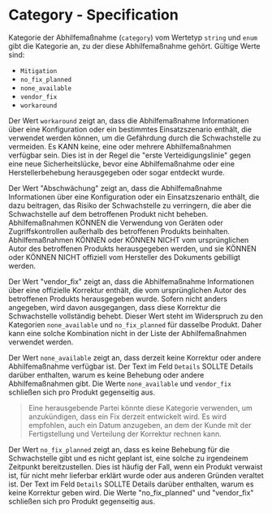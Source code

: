# Category - Specification

Kategorie der Abhilfemaßnahme (`category`) vom Wertetyp `string` und `enum` gibt die Kategorie an, zu der diese Abhilfemaßnahme gehört. Gültige Werte sind:

* `Mitigation`
* `no_fix_planned`
* `none_available`
* `vendor_fix`
* `workaround`

Der Wert `workaround` zeigt an, dass die Abhilfemaßnahme Informationen über eine Konfiguration oder ein bestimmtes Einsatzszenario enthält, die verwendet werden können, um die Gefährdung durch die Schwachstelle zu vermeiden.
Es KANN keine, eine oder mehrere Abhilfemaßnahmen verfügbar sein.
Dies ist in der Regel die "erste Verteidigungslinie" gegen eine neue Sicherheitslücke, bevor eine Abhilfemaßnahme oder eine Herstellerbehebung herausgegeben oder sogar entdeckt wurde.

Der Wert "Abschwächung" zeigt an, dass die Abhilfemaßnahme Informationen über eine Konfiguration oder ein Einsatzszenario enthält, die dazu beitragen, das Risiko der Schwachstelle zu verringern, die aber die Schwachstelle auf dem betroffenen Produkt nicht beheben.
Abhilfemaßnahmen KÖNNEN die Verwendung von Geräten oder Zugriffskontrollen außerhalb des betroffenen Produkts beinhalten.
Abhilfemaßnahmen KÖNNEN oder KÖNNEN NICHT vom ursprünglichen Autor des betroffenen Produkts herausgegeben werden, und sie KÖNNEN oder KÖNNEN NICHT offiziell vom Hersteller des Dokuments gebilligt werden.

Der Wert "vendor_fix" zeigt an, dass die Abhilfemaßnahme Informationen über eine offizielle Korrektur enthält, die vom ursprünglichen Autor des betroffenen Produkts herausgegeben wurde.
Sofern nicht anders angegeben, wird davon ausgegangen, dass diese Korrektur die Schwachstelle vollständig behebt.
Dieser Wert steht im Widerspruch zu den Kategorien `none_available` und `no_fix_planned` für dasselbe Produkt. Daher kann eine solche Kombination nicht in der Liste der Abhilfemaßnahmen verwendet werden.

Der Wert `none_available` zeigt an, dass derzeit keine Korrektur oder andere Abhilfemaßnahme verfügbar ist.
Der Text im Feld `Details` SOLLTE Details darüber enthalten, warum es keine Behebung oder andere Abhilfemaßnahmen gibt.
Die Werte `none_available` und `vendor_fix` schließen sich pro Produkt gegenseitig aus.

> Eine herausgebende Partei könnte diese Kategorie verwenden, um anzukündigen, dass ein Fix derzeit entwickelt wird. Es wird empfohlen, auch ein Datum anzugeben, an dem der Kunde mit der Fertigstellung und Verteilung der Korrektur rechnen kann.

Der Wert `no_fix_planned` zeigt an, dass es keine Behebung für die Schwachstelle gibt und es nicht geplant ist, eine solche zu irgendeinem Zeitpunkt bereitzustellen.
Dies ist häufig der Fall, wenn ein Produkt verwaist ist, für nicht mehr lieferbar erklärt wurde oder aus anderen Gründen veraltet ist.
Der Text im Feld `Details` SOLLTE Details darüber enthalten, warum es keine Korrektur geben wird.
Die Werte "no_fix_planned" und "vendor_fix" schließen sich pro Produkt gegenseitig aus.
